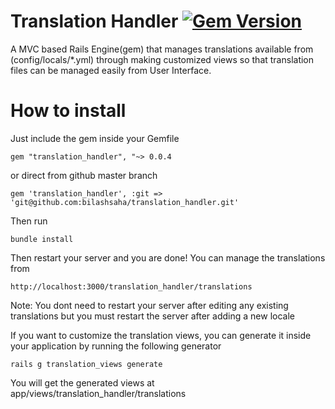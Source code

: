 Translation Handler [![Gem Version](https://badge.fury.io/rb/translation_handler.svg)](http://badge.fury.io/rb/translation_handler)
===================

A MVC based Rails Engine(gem) that manages translations available from (config/locals/*.yml) through making customized views so that translation files can be managed easily from User Interface.

# How to install
Just include the gem inside your Gemfile

    gem "translation_handler", "~> 0.0.4
    
or direct from github master branch

    gem 'translation_handler', :git => 'git@github.com:bilashsaha/translation_handler.git'
    
Then run

    bundle install

Then restart your server and you are done! You can manage the translations from 

    http://localhost:3000/translation_handler/translations
    
Note: You dont need to restart your server after editing any existing translations but you must restart the server after adding a new locale


If you want to customize the translation views, you can generate it inside your application by running the following generator

    rails g translation_views generate
    
You will get the generated views at app/views/translation_handler/translations
